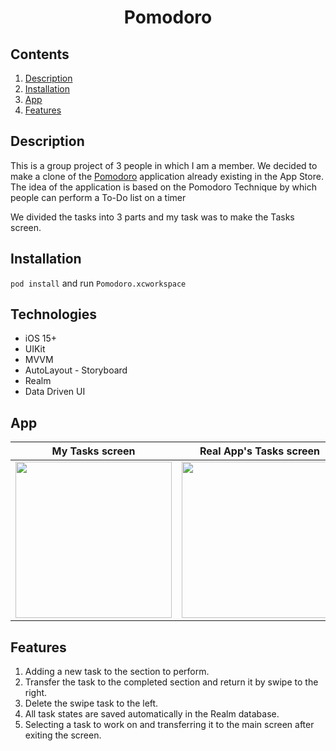<h1 align="center">Pomodoro</h1> 

## Contents

1. [Description](#description)
2. [Installation](#installation)
3. [App](#app)
4. [Features](#features)

## Description

This is a group project of 3 people in which I am a member. We decided to make a clone of the <a href="https://apps.apple.com/kz/app/pomodoro-focus-timer/id1504867122">Pomodoro</a> application already existing in the App Store. The idea of the application is based on the Pomodoro Technique by which people can perform a To-Do list on a timer

We divided the tasks into 3 parts and my task was to make the Tasks screen.

## Installation

`pod install` and run `Pomodoro.xcworkspace`

## Technologies

* iOS 15+
* UIKit
* MVVM
* AutoLayout - Storyboard
* Realm
* Data Driven UI

## App

<table>
    <thead>
        <tr>
            <th>My Tasks screen</th>
            <th>Real App's Tasks screen</th>
        </tr>
    </thead>
    <tbody>
        <tr>
            <td>
                <img width="250" src="Gif/myAppT.gif">
            </td>
            <td>
                <img width="250" src="Gif/realAppT.gif">
            </td>
        </tr>
    </tbody>
</table>


## Features

1. Adding a new task to the section to perform.
2. Transfer the task to the completed section and return it by swipe to the right.
3. Delete the swipe task to the left.
4. All task states are saved automatically in the Realm database.
5. Selecting a task to work on and transferring it to the main screen after exiting the screen.
